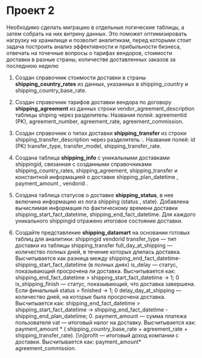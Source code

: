 # Проект 2
Необходимо сделать миграцию в отдельные логические таблицы, а затем собрать на них витрину данных. Это поможет оптимизировать нагрузку на хранилище и позволит аналитикам, перед которыми стоит задача построить анализ эффективности и прибыльности бизнеса, отвечать на точечные вопросы о тарифах вендоров, стоимости доставки в разные страны, количестве доставленных заказов за последнюю неделю

1. Создан справочник стоимости доставки в страны **shipping_country_rates** из данных, указанных в shipping_country и shipping_country_base_rate.
2. Создан справочник тарифов доставки вендора по договору **shipping_agreement** из данных строки vendor_agreement_description таблицы shiping через разделитель:
Названия полей:
agreementid (PK),
agreement_number,
agreement_rate,
agreement_commission.

3. Создан справочник о типах доставки **shipping_transfer** из строки shipping_transfer_description через разделитель :.
Названия полей:
id (PK)
transfer_type,
transfer_model,
shipping_transfer_rate.

4. Создана таблица **shipping_info** с уникальными доставками shippingid, связанная с созданными справочниками shipping_country_rates, shipping_agreement, shipping_transfer и константной информацией о доставке shipping_plan_datetime , payment_amount , vendorid .

5. Создана таблица статусов о доставке **shipping_status**, в нее включина информацию из лога shipping (status , state). Добавлена вычислимая информация по фактическому времени доставки shipping_start_fact_datetime, shipping_end_fact_datetime. Для каждого уникального shippingid отражено итоговое состояние доставки.

6. Создайте представление **shipping_datamart** на основании готовых таблиц для аналитики:
shippingid
vendorid
transfer_type — тип доставки из таблицы shipping_transfer
full_day_at_shipping — количество полных дней, в течение которых длилась доставка. Высчитывается как разница между shipping_end_fact_datetime-shipping_start_fact_datetime (в полных днях)
is_delay — статус, показывающий просрочена ли доставка. Высчитывается как: shipping_end_fact_datetime > shipping_start_fact_datetime → 1; 0
is_shipping_finish — статус, показывающий, что доставка завершена. Если финальный status = finished → 1; 0
delay_day_at_shipping — количество дней, на которые была просрочена доставка. Высчитыается как: shipping_end_fact_datetime > shipping_start_fact_datetime → shipping_end_fact_datetime - shipping_end_plan_datetime; 0.
payment_amount — сумма платежа пользователя
vat — итоговый налог на доставку. Высчитывается как: payment_amount * ( shipping_country_base_rate + agreement_rate + shipping_transfer_rate).
[\n]profit — итоговый доход компании с доставки. Высчитывается как: payment_amount* agreement_commission.
